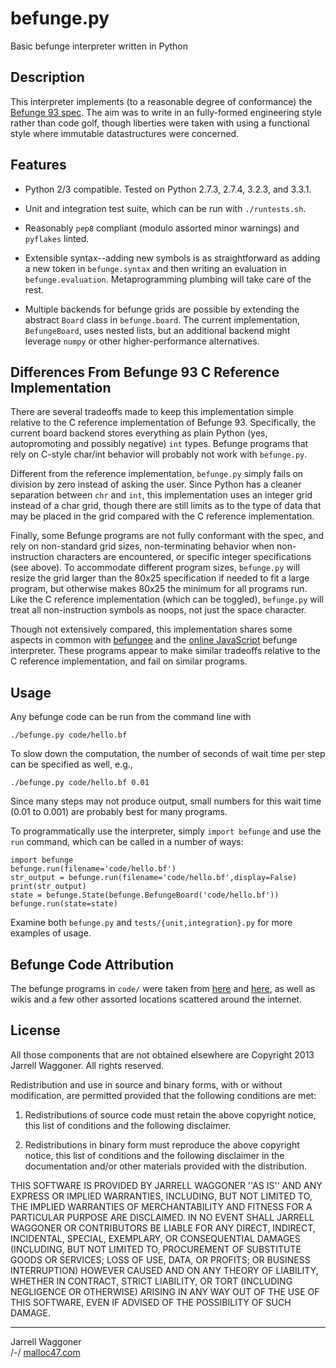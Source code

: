 # befunge.py
Basic befunge interpreter written in Python

## Description

This interpreter implements (to a reasonable degree of conformance)
the [Befunge 93 spec][1].  The aim was to write in an fully-formed
engineering style rather than code golf, though liberties were taken
with using a functional style where immutable datastructures were
concerned.

## Features

- Python 2/3 compatible.  Tested on Python 2.7.3, 2.7.4, 3.2.3, and
  3.3.1.
  
- Unit and integration test suite, which can be run with
  `./runtests.sh`.
  
- Reasonably `pep8` compliant (modulo assorted minor warnings) and
  `pyflakes` linted.
  
- Extensible syntax--adding new symbols is as straightforward as
  adding a new token in `befunge.syntax` and then writing an
  evaluation in `befunge.evaluation`.  Metaprogramming plumbing will
  take care of the rest.
  
- Multiple backends for befunge grids are possible by extending the
  abstract `Board` class in `befunge.board`.  The current
  implementation, `BefungeBoard`, uses nested lists, but an additional
  backend might leverage `numpy` or other higher-performance
  alternatives.
  
## Differences From Befunge 93 C Reference Implementation

There are several tradeoffs made to keep this implementation simple
relative to the C reference implementation of Befunge 93.
Specifically, the current board backend stores everything as plain
Python (yes, autopromoting and possibly negative) `int` types.
Befunge programs that rely on C-style char/int behavior will probably
not work with `befunge.py`.

Different from the reference implementation, `befunge.py` simply fails
on division by zero instead of asking the user.  Since Python has a
cleaner separation between `chr` and `int`, this implementation uses
an integer grid instead of a char grid, though there are still limits
as to the type of data that may be placed in the grid compared with
the C reference implementation.

Finally, some Befunge programs are not fully conformant with the spec,
and rely on non-standard grid sizes, non-terminating behavior when
non-instruction characters are encountered, or specific integer
specifications (see above).  To accommodate different program sizes,
`befunge.py` will resize the grid larger than the 80x25 specification
if needed to fit a large program, but otherwise makes 80x25 the
minimum for all programs run.  Like the C reference implementation
(which can be toggled), `befunge.py` will treat all non-instruction
symbols as noops, not just the space character.

Though not extensively compared, this implementation shares some
aspects in common with [befungee][4] and the [online JavaScript][5]
befunge interpreter.  These programs appear to make similar tradeoffs
relative to the C reference implementation, and fail on similar programs.

## Usage

Any befunge code can be run from the command line with

    ./befunge.py code/hello.bf
    
To slow down the computation, the number of seconds of wait time per
step can be specified as well, e.g.,

    ./befunge.py code/hello.bf 0.01
    
Since many steps may not produce output, small numbers for this wait
time (0.01 to 0.001) are probably best for many programs.

To programmatically use the interpreter, simply `import befunge` and
use the `run` command, which can be called in a number of ways:

    import befunge
    befunge.run(filename='code/hello.bf')
    str_output = befunge.run(filename='code/hello.bf',display=False)
    print(str_output)
    state = befunge.State(befunge.BefungeBoard('code/hello.bf'))
    befunge.run(state=state)
    
Examine both `befunge.py` and `tests/{unit,integration}.py` for more
examples of usage.


## Befunge Code Attribution

The befunge programs in `code/` were taken from [here][2] and
[here][3], as well as wikis and a few other assorted locations
scattered around the internet.

## License

All those components that are not obtained elsewhere are Copyright
2013 Jarrell Waggoner. All rights reserved.

Redistribution and use in source and binary forms, with or without
modification, are permitted provided that the following conditions are
met:

   1. Redistributions of source code must retain the above copyright
      notice, this list of conditions and the following disclaimer.

   2. Redistributions in binary form must reproduce the above
      copyright notice, this list of conditions and the following
      disclaimer in the documentation and/or other materials provided
      with the distribution.

THIS SOFTWARE IS PROVIDED BY JARRELL WAGGONER ''AS IS'' AND ANY
EXPRESS OR IMPLIED WARRANTIES, INCLUDING, BUT NOT LIMITED TO, THE
IMPLIED WARRANTIES OF MERCHANTABILITY AND FITNESS FOR A PARTICULAR
PURPOSE ARE DISCLAIMED. IN NO EVENT SHALL JARRELL WAGGONER OR
CONTRIBUTORS BE LIABLE FOR ANY DIRECT, INDIRECT, INCIDENTAL, SPECIAL,
EXEMPLARY, OR CONSEQUENTIAL DAMAGES (INCLUDING, BUT NOT LIMITED TO,
PROCUREMENT OF SUBSTITUTE GOODS OR SERVICES; LOSS OF USE, DATA, OR
PROFITS; OR BUSINESS INTERRUPTION) HOWEVER CAUSED AND ON ANY THEORY OF
LIABILITY, WHETHER IN CONTRACT, STRICT LIABILITY, OR TORT (INCLUDING
NEGLIGENCE OR OTHERWISE) ARISING IN ANY WAY OUT OF THE USE OF THIS
SOFTWARE, EVEN IF ADVISED OF THE POSSIBILITY OF SUCH DAMAGE.


---

Jarrell Waggoner  
/-/ [malloc47.com](http://www.malloc47.com)


[1]: https://github.com/catseye/Befunge-93/blob/master/doc/Befunge-93.markdown
[2]: https://github.com/programble/befungee/tree/master/examples
[3]: https://github.com/catseye/Befunge-93/tree/master/eg
[4]: https://github.com/programble/befungee
[5]: http://www.quirkster.com/iano/js/befunge.html
